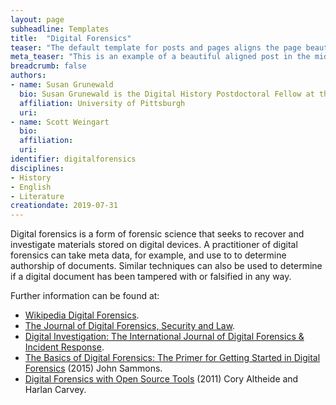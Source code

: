 ```yaml
---
layout: page
subheadline: Templates
title:  "Digital Forensics"
teaser: "The default template for posts and pages aligns the page beautifully in the middle. <strong>But</strong> you can customize posts/pages easily via switches in the front matter to <em>get a sidebar</em> and/or to <em>turn off meta-information</em> at the end of the page like categories, tags and dates."
meta_teaser: "This is an example of a beautiful aligned post in the middle. There is no sidebar to distract the reader. The difference to the Page-Template is, that you find meta-information at the bottom of the post."
breadcrumb: false
authors: 
- name: Susan Grunewald
  bio: Susan Grunewald is the Digital History Postdoctoral Fellow at the University of Pittsburgh’s World History Center. She received her PhD from Carnegie Mellon University, where she was a two-time A.W. Mellon Fellow in Digital Humanities. Her research focuses on Soviet history, particularly German prisoners of war in the USSR during and after the Second World War.
  affiliation: University of Pittsburgh
  uri:
- name: Scott Weingart
  bio:
  affiliation:
  uri:
identifier: digitalforensics
disciplines: 
- History
- English
- Literature
creationdate: 2019-07-31
---
```


Digital forensics is a form of forensic science that seeks to recover and investigate materials stored on digital devices. A practitioner of digital forensics can take meta data, for example, and use to to determine authorship of documents. Similar techniques can also be used to determine if a digital document has been tampered with or falsified in any way.

Further information can be found at:
 -  [Wikipedia Digital Forensics](https://en.wikipedia.org/wiki/Digital_forensics).
 -  [The Journal of Digital Forensics, Security and Law](https://www.jdfsl.org/).
 -  [Digital Investigation: The International Journal of Digital Forensics & Incident Response](https://www.journals.elsevier.com/digital-investigation/).
 -  [The Basics of Digital Forensics: The Primer for Getting Started in Digital Forensics](https://books.google.com/books?id=H-59BAAAQBAJ&printsec=frontcover&dq=digital+forensics&hl=en&sa=X&ved=0ahUKEwi4lZWGt93jAhXhRt8KHfLwDFcQ6AEIKjAA#v=onepage&q=digital%20forensics&f=false) (2015) John Sammons.
 -  [Digital Forensics with Open Source Tools](https://books.google.com/books?id=J8h8VWUmDuYC&printsec=frontcover&dq=digital+forensics&hl=en&sa=X&ved=0ahUKEwi4lZWGt93jAhXhRt8KHfLwDFcQ6AEINjAC#v=onepage&q=digital%20forensics&f=false) (2011) Cory Altheide and Harlan Carvey. 
